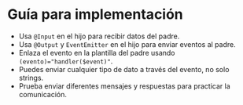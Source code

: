 # Guía para implementación

- Usa `@Input` en el hijo para recibir datos del padre.
- Usa `@Output` y `EventEmitter` en el hijo para enviar eventos al padre.
- Enlaza el evento en la plantilla del padre usando `(evento)="handler($event)"`.
- Puedes enviar cualquier tipo de dato a través del evento, no solo strings.
- Prueba enviar diferentes mensajes y respuestas para practicar la comunicación.
